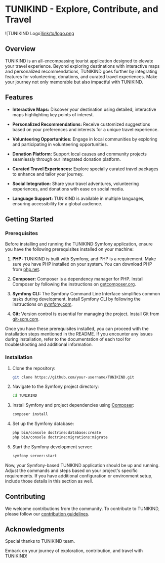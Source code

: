 # TUNIKIND - Explore, Contribute, and Travel

![TUNIKIND Logo][link/to/logo.png](https://i.ibb.co/5KwFbY1/logo1.png)

## Overview

TUNIKIND is an all-encompassing tourist application designed to elevate your travel experience. Beyond exploring destinations with interactive maps and personalized recommendations, TUNIKIND goes further by integrating features for volunteering, donations, and curated travel experiences. Make your journey not only memorable but also impactful with TUNIKIND.

## Features

- **Interactive Maps:** Discover your destination using detailed, interactive maps highlighting key points of interest.

- **Personalized Recommendations:** Receive customized suggestions based on your preferences and interests for a unique travel experience.

- **Volunteering Opportunities:** Engage in local communities by exploring and participating in volunteering opportunities.

- **Donation Platform:** Support local causes and community projects seamlessly through our integrated donation platform.

- **Curated Travel Experiences:** Explore specially curated travel packages to enhance and tailor your journey.

- **Social Integration:** Share your travel adventures, volunteering experiences, and donations with ease on social media.

- **Language Support:** TUNIKIND is available in multiple languages, ensuring accessibility for a global audience.

## Getting Started

### Prerequisites

Before installing and running the TUNIKIND Symfony application, ensure you have the following prerequisites installed on your machine:

1. **PHP:** TUNIKIND is built with Symfony, and PHP is a requirement. Make sure you have PHP installed on your system. You can download PHP from [php.net](https://www.php.net/).

2. **Composer:** Composer is a dependency manager for PHP. Install Composer by following the instructions on [getcomposer.org](https://getcomposer.org/download/).

3. **Symfony CLI:** The Symfony Command Line Interface simplifies common tasks during development. Install Symfony CLI by following the instructions on [symfony.com](https://symfony.com/download).

4. **Git:** Version control is essential for managing the project. Install Git from [git-scm.com](https://git-scm.com/).

Once you have these prerequisites installed, you can proceed with the installation steps mentioned in the README. If you encounter any issues during installation, refer to the documentation of each tool for troubleshooting and additional information.

### Installation

1. Clone the repository:

    ```bash
    git clone https://github.com/your-username/TUNIKIND.git
    ```

2. Navigate to the Symfony project directory:

    ```bash
    cd TUNIKIND
    ```

3. Install Symfony and project dependencies using [Composer](https://getcomposer.org/):

    ```bash
    composer install
    ```

4. Set up the Symfony database:

    ```bash
    php bin/console doctrine:database:create
    php bin/console doctrine:migrations:migrate
    ```

5. Start the Symfony development server:

    ```bash
    symfony server:start
    ```

Now, your Symfony-based TUNIKIND application should be up and running. Adjust the commands and steps based on your project's specific requirements. If you have additional configuration or environment setup, include those details in this section as well.

## Contributing

We welcome contributions from the community. To contribute to TUNIKIND, please follow our [contribution guidelines](CONTRIBUTING.md).


## Acknowledgments

Special thanks to TUNIKIND team.

Embark on your journey of exploration, contribution, and travel with TUNIKIND!
